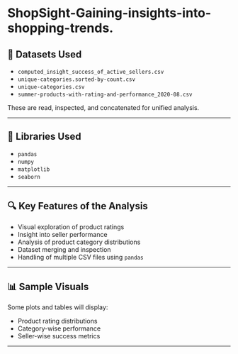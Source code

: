 # ShopSight-Gaining-insights-into-shopping-trends.

## 📂 Datasets Used

- `computed_insight_success_of_active_sellers.csv`
- `unique-categories.sorted-by-count.csv`
- `unique-categories.csv`
- `summer-products-with-rating-and-performance_2020-08.csv`

These are read, inspected, and concatenated for unified analysis.

---

## 🧰 Libraries Used

- `pandas`
- `numpy`
- `matplotlib`
- `seaborn`

---

## 🔍 Key Features of the Analysis

- Visual exploration of product ratings
- Insight into seller performance
- Analysis of product category distributions
- Dataset merging and inspection
- Handling of multiple CSV files using `pandas`



---

## 📊 Sample Visuals

Some plots and tables will display:

- Product rating distributions  
- Category-wise performance  
- Seller-wise success metrics  

---

